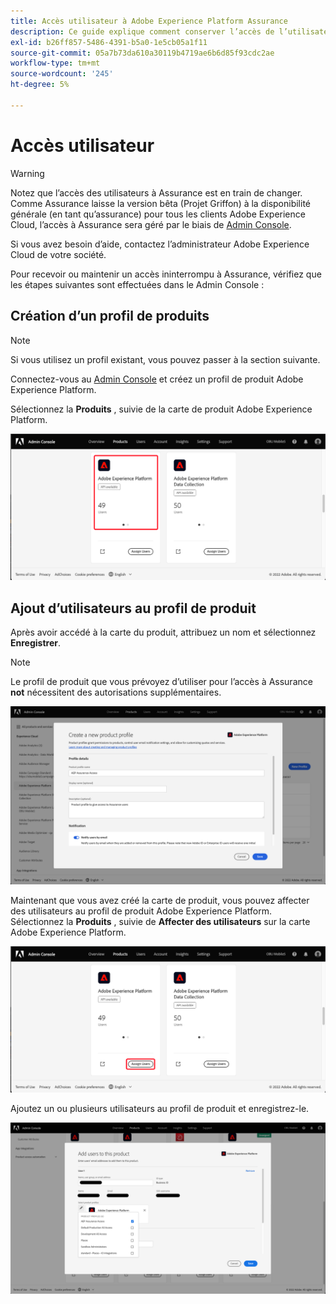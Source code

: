 ```yaml
---
title: Accès utilisateur à Adobe Experience Platform Assurance
description: Ce guide explique comment conserver l’accès de l’utilisateur à Adobe Experience Platform Assurance en la gérant via le Admin Console.
exl-id: b26ff857-5486-4391-b5a0-1e5cb05a1f11
source-git-commit: 05a7b73da610a30119b4719ae6b6d85f93cdc2ae
workflow-type: tm+mt
source-wordcount: '245'
ht-degree: 5%

---
```


# Accès utilisateur

>[!WARNING]
>
>Notez que l’accès des utilisateurs à Assurance est en train de changer. Comme Assurance laisse la version bêta (Projet Griffon) à la disponibilité générale (en tant qu’assurance) pour tous les clients Adobe Experience Cloud, l’accès à Assurance sera géré par le biais de [Admin Console](https://helpx.adobe.com/fr/enterprise/using/admin-console.html).
>
>Si vous avez besoin d’aide, contactez l’administrateur Adobe Experience Cloud de votre société.

Pour recevoir ou maintenir un accès ininterrompu à Assurance, vérifiez que les étapes suivantes sont effectuées dans le Admin Console :

## Création d’un profil de produits

>[!NOTE]
>
>Si vous utilisez un profil existant, vous pouvez passer à la section suivante.

Connectez-vous au [Admin Console](https://adminconsole.adobe.com/) et créez un profil de produit Adobe Experience Platform.

Sélectionnez la **Produits** , suivie de la carte de produit Adobe Experience Platform.

![Vue d’analyse de Adobe Experience Platform Assurance](./images/get-access/analytics-view.png)

## Ajout d’utilisateurs au profil de produit

Après avoir accédé à la carte du produit, attribuez un nom et sélectionnez **Enregistrer**.

>[!NOTE]
>
>Le profil de produit que vous prévoyez d’utiliser pour l’accès à Assurance **not** nécessitent des autorisations supplémentaires.

![Profil de produits Adobe Experience Platform](./images/get-access/product-profile.png)

Maintenant que vous avez créé la carte de produit, vous pouvez affecter des utilisateurs au profil de produit Adobe Experience Platform. Sélectionnez la **Produits** , suivie de **Affecter des utilisateurs** sur la carte Adobe Experience Platform.

![Affectation d’utilisateurs à un profil de produit](./images/get-access/assign-users.png)

Ajoutez un ou plusieurs utilisateurs au profil de produit et enregistrez-le.

![Ajout d’utilisateurs à un profil de produit](./images/get-access/add-users.png)
